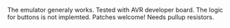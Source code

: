 The emulator generaly works. Tested with AVR developer board.
The logic for buttons is not implemted. Patches welcome!
Needs pullup resistors.
